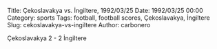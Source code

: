 Title: Çekoslavakya vs. İngiltere, 1992/03/25
Date: 1992/03/25 00:00
Category: sports
Tags: football, football scores, Çekoslavakya, İngiltere
Slug: cekoslavakya-vs-ingiltere
Author: carbonero


Çekoslavakya 2 - 2 İngiltere
